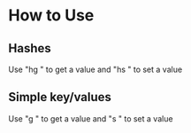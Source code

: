 How to Use
==========

Hashes
------
Use "hg <hashname> <keyname>" to get a value and
"hs <hashname> <keyname> <value>" to set a value

Simple key/values
-----------------
Use "g <keyname>" to get a value and
"s <keyname> <value>" to set a value
